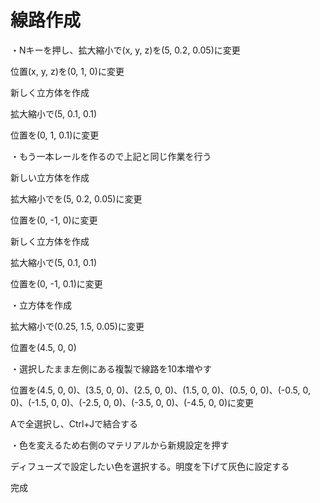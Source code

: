 # 線路作成

・Nキーを押し、拡大縮小で\(x, y, z\)を\(5, 0.2, 0.05\)に変更

位置\(x, y, z\)を\(0, 1, 0\)に変更

新しく立方体を作成

拡大縮小で\(5, 0.1, 0.1\)

位置を\(0, 1, 0.1\)に変更

・もう一本レールを作るので上記と同じ作業を行う

新しい立方体を作成

拡大縮小でを\(5, 0.2, 0.05\)に変更

位置を\(0, -1, 0\)に変更

新しく立方体を作成

拡大縮小で\(5, 0.1, 0.1\)

位置を\(0, -1, 0.1\)に変更

・立方体を作成

拡大縮小で\(0.25, 1.5, 0.05\)に変更

位置を\(4.5, 0, 0\)

・選択したまま左側にある複製で線路を10本増やす

位置を\(4.5, 0, 0\)、\(3.5, 0, 0\)、\(2.5, 0, 0\)、\(1.5, 0, 0\)、\(0.5, 0, 0\)、\(-0.5, 0, 0\)、\(-1.5, 0, 0\)、\(-2.5, 0, 0\)、\(-3.5, 0, 0\)、\(-4.5, 0, 0\)に変更

Aで全選択し、Ctrl+Jで結合する

・色を変えるため右側のマテリアルから新規設定を押す

ディフューズで設定したい色を選択する。明度を下げて灰色に設定する

完成

